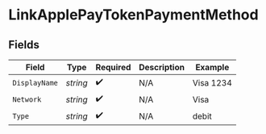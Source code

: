 # LinkApplePayTokenPaymentMethod


## Fields

| Field              | Type               | Required           | Description        | Example            |
| ------------------ | ------------------ | ------------------ | ------------------ | ------------------ |
| `DisplayName`      | *string*           | :heavy_check_mark: | N/A                | Visa 1234          |
| `Network`          | *string*           | :heavy_check_mark: | N/A                | Visa               |
| `Type`             | *string*           | :heavy_check_mark: | N/A                | debit              |
